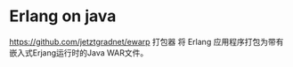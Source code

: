 # Erlang on java








https://github.com/jetztgradnet/ewarp 打包器
将 Erlang 应用程序打包为带有嵌入式Erjang运行时的Java WAR文件。
